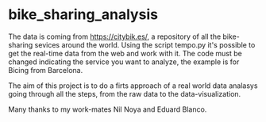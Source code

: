 # bike_sharing_analysis
The data is coming from https://citybik.es/, a repository of all the bike-sharing sevices around the world. Using the script tempo.py it's possible to get the real-time data from the web and work with it. The code must be changed indicating the service you want to analyze, the example is for Bicing from Barcelona. 

The aim of this project is to do a firts approach of a real world data analasys going through all the steps, from the raw data to the data-visualization. 

Many thanks to my work-mates Nil Noya and Eduard Blanco.
